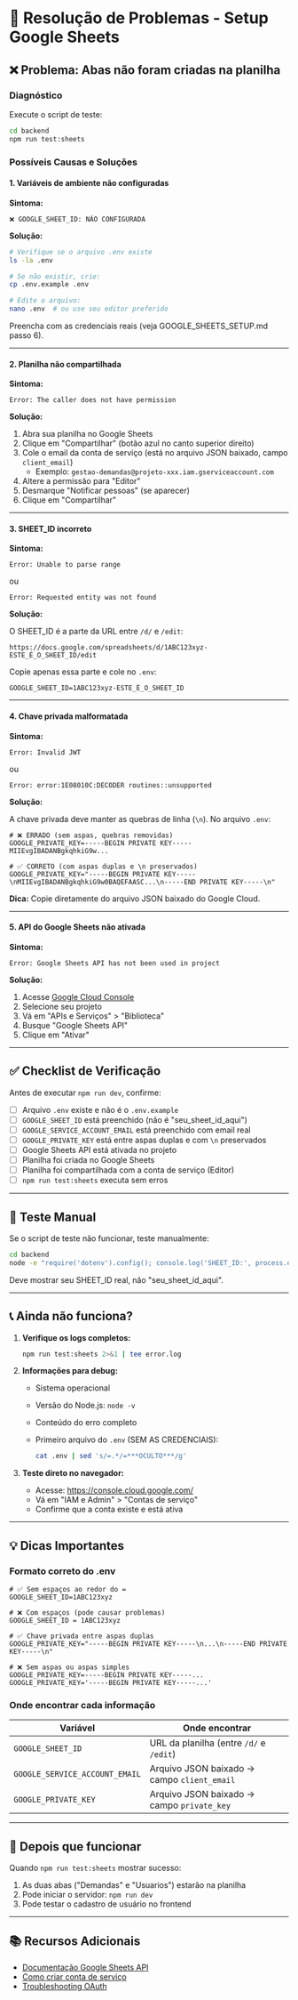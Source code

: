 # 🔧 Resolução de Problemas - Setup Google Sheets

## ❌ Problema: Abas não foram criadas na planilha

### Diagnóstico

Execute o script de teste:

```bash
cd backend
npm run test:sheets
```

### Possíveis Causas e Soluções

#### 1. Variáveis de ambiente não configuradas

**Sintoma:**

```
❌ GOOGLE_SHEET_ID: NÃO CONFIGURADA
```

**Solução:**

```bash
# Verifique se o arquivo .env existe
ls -la .env

# Se não existir, crie:
cp .env.example .env

# Edite o arquivo:
nano .env  # ou use seu editor preferido
```

Preencha com as credenciais reais (veja GOOGLE_SHEETS_SETUP.md passo 6).

---

#### 2. Planilha não compartilhada

**Sintoma:**

```
Error: The caller does not have permission
```

**Solução:**

1. Abra sua planilha no Google Sheets
2. Clique em "Compartilhar" (botão azul no canto superior direito)
3. Cole o email da conta de serviço (está no arquivo JSON baixado, campo `client_email`)
   - Exemplo: `gestao-demandas@projeto-xxx.iam.gserviceaccount.com`
4. Altere a permissão para "Editor"
5. Desmarque "Notificar pessoas" (se aparecer)
6. Clique em "Compartilhar"

---

#### 3. SHEET_ID incorreto

**Sintoma:**

```
Error: Unable to parse range
```

ou

```
Error: Requested entity was not found
```

**Solução:**

O SHEET_ID é a parte da URL entre `/d/` e `/edit`:

```
https://docs.google.com/spreadsheets/d/1ABC123xyz-ESTE_É_O_SHEET_ID/edit
```

Copie apenas essa parte e cole no `.env`:

```env
GOOGLE_SHEET_ID=1ABC123xyz-ESTE_É_O_SHEET_ID
```

---

#### 4. Chave privada malformatada

**Sintoma:**

```
Error: Invalid JWT
```

ou

```
Error: error:1E08010C:DECODER routines::unsupported
```

**Solução:**

A chave privada deve manter as quebras de linha (`\n`). No arquivo `.env`:

```env
# ❌ ERRADO (sem aspas, quebras removidas)
GOOGLE_PRIVATE_KEY=-----BEGIN PRIVATE KEY-----MIIEvgIBADANBgkqhkiG9w...

# ✅ CORRETO (com aspas duplas e \n preservados)
GOOGLE_PRIVATE_KEY="-----BEGIN PRIVATE KEY-----\nMIIEvgIBADANBgkqhkiG9w0BAQEFAASC...\n-----END PRIVATE KEY-----\n"
```

**Dica:** Copie diretamente do arquivo JSON baixado do Google Cloud.

---

#### 5. API do Google Sheets não ativada

**Sintoma:**

```
Error: Google Sheets API has not been used in project
```

**Solução:**

1. Acesse [Google Cloud Console](https://console.cloud.google.com/)
2. Selecione seu projeto
3. Vá em "APIs e Serviços" > "Biblioteca"
4. Busque "Google Sheets API"
5. Clique em "Ativar"

---

## ✅ Checklist de Verificação

Antes de executar `npm run dev`, confirme:

- [ ] Arquivo `.env` existe e não é o `.env.example`
- [ ] `GOOGLE_SHEET_ID` está preenchido (não é "seu_sheet_id_aqui")
- [ ] `GOOGLE_SERVICE_ACCOUNT_EMAIL` está preenchido com email real
- [ ] `GOOGLE_PRIVATE_KEY` está entre aspas duplas e com `\n` preservados
- [ ] Google Sheets API está ativada no projeto
- [ ] Planilha foi criada no Google Sheets
- [ ] Planilha foi compartilhada com a conta de serviço (Editor)
- [ ] `npm run test:sheets` executa sem erros

---

## 🧪 Teste Manual

Se o script de teste não funcionar, teste manualmente:

```bash
cd backend
node -e "require('dotenv').config(); console.log('SHEET_ID:', process.env.GOOGLE_SHEET_ID);"
```

Deve mostrar seu SHEET_ID real, não "seu_sheet_id_aqui".

---

## 📞 Ainda não funciona?

1. **Verifique os logs completos:**

   ```bash
   npm run test:sheets 2>&1 | tee error.log
   ```

2. **Informações para debug:**
   - Sistema operacional
   - Versão do Node.js: `node -v`
   - Conteúdo do erro completo
   - Primeiro arquivo do `.env` (SEM AS CREDENCIAIS):

     ```bash
     cat .env | sed 's/=.*/=***OCULTO***/g'
     ```

3. **Teste direto no navegador:**
   - Acesse: <https://console.cloud.google.com/>
   - Vá em "IAM e Admin" > "Contas de serviço"
   - Confirme que a conta existe e está ativa

---

## 💡 Dicas Importantes

### Formato correto do .env

```env
# ✅ Sem espaços ao redor do =
GOOGLE_SHEET_ID=1ABC123xyz

# ❌ Com espaços (pode causar problemas)
GOOGLE_SHEET_ID = 1ABC123xyz

# ✅ Chave privada entre aspas duplas
GOOGLE_PRIVATE_KEY="-----BEGIN PRIVATE KEY-----\n...\n-----END PRIVATE KEY-----\n"

# ❌ Sem aspas ou aspas simples
GOOGLE_PRIVATE_KEY=-----BEGIN PRIVATE KEY-----...
GOOGLE_PRIVATE_KEY='-----BEGIN PRIVATE KEY-----...'
```

### Onde encontrar cada informação

| Variável | Onde encontrar |
|----------|---------------|
| `GOOGLE_SHEET_ID` | URL da planilha (entre `/d/` e `/edit`) |
| `GOOGLE_SERVICE_ACCOUNT_EMAIL` | Arquivo JSON baixado → campo `client_email` |
| `GOOGLE_PRIVATE_KEY` | Arquivo JSON baixado → campo `private_key` |

---

## 🎯 Depois que funcionar

Quando `npm run test:sheets` mostrar sucesso:

1. As duas abas ("Demandas" e "Usuarios") estarão na planilha
2. Pode iniciar o servidor: `npm run dev`
3. Pode testar o cadastro de usuário no frontend

---

## 📚 Recursos Adicionais

- [Documentação Google Sheets API](https://developers.google.com/sheets/api)
- [Como criar conta de serviço](https://cloud.google.com/iam/docs/service-accounts-create)
- [Troubleshooting OAuth](https://developers.google.com/identity/protocols/oauth2/service-account#error-codes)

